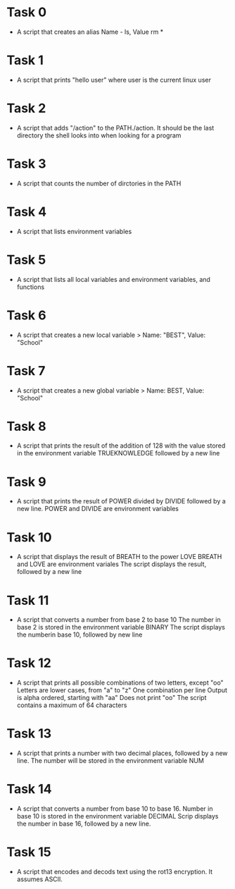# Task 0
 - A script that creates an alias Name - ls, Value rm *
# Task 1
 - A script that prints "hello user" where user is the current linux user
# Task 2
 - A script that adds "/action" to the PATH./action. It should be the last directory the shell looks into when looking for a program
# Task 3
 - A script that counts the number of dirctories in the PATH
# Task 4
 - A script that lists environment variables
# Task 5
 - A script that lists all local variables and environment variables, and functions
# Task 6
 - A script that creates a new local variable > Name: "BEST", Value: "School" 
# Task 7
 - A script that creates a new global variable > Name: BEST, Value: "School"
# Task 8
 - A script that prints the result of the addition of 128 with the value stored in the environment variable TRUEKNOWLEDGE followed by a new line
# Task 9
 - A script that prints the result of POWER divided by DIVIDE followed by a new line.
               POWER and DIVIDE are environment variables
# Task 10
 - A script that displays the result of BREATH to the power LOVE
               BREATH and LOVE are environment variales
               The script displays the result, followed by a new line
# Task 11
 - A script that converts a number from base 2 to base 10
               The number in base 2 is stored in the environment variable BINARY
               The script displays the numberin base 10, followed by  new line
# Task 12
 - A script that prints all possible combinations of two letters, except "oo"
               Letters are lower cases, from "a" to "z"
               One combination per line
               Output is alpha ordered, starting with "aa"
               Does not print "oo"
               The script contains a maximum of 64 characters
# Task 13
 - A script that prints a number with two decimal places, followed by a new line.
              The number will be stored in the environment variable NUM
# Task 14
 - A script that converts a number from base 10 to base 16.
              Number in base 10 is stored in the environment variable DECIMAL
              Scrip displays the number in base 16, followed by a new line.
# Task 15
 - A script that encodes and decods text using the rot13 encryption. It assumes ASCII. 
 
